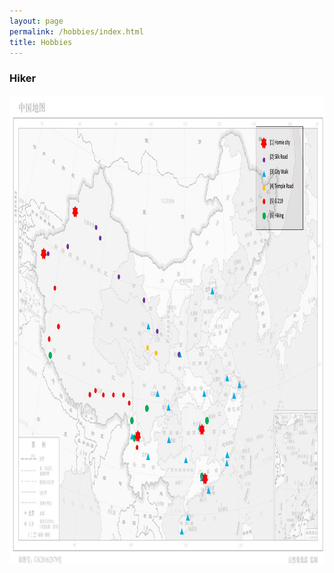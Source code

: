 ```yaml
---
layout: page
permalink: /hobbies/index.html
title: Hobbies
---
```


### Hiker

<img src="outdoors.jpg" class="floatpic" width="1000" height="750">



